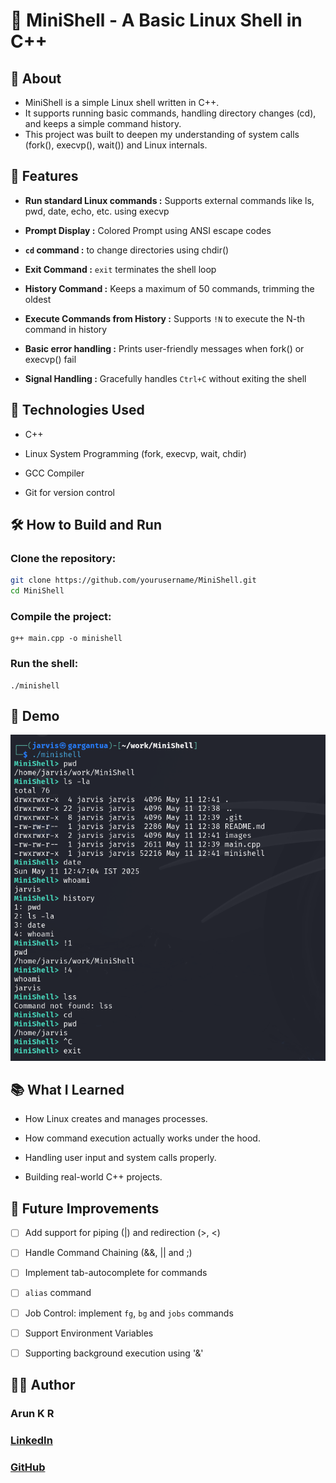 # 🐚 MiniShell - A Basic Linux Shell in C++

## 📜 About
- MiniShell is a simple Linux shell written in C++.
- It supports running basic commands, handling directory changes (cd), and keeps a simple command history.
- This project was built to deepen my understanding of system calls (fork(), execvp(), wait()) and Linux internals.

## 🚀 Features
- **Run standard Linux commands :** Supports external commands like ls, pwd, date, echo, etc. using execvp

- **Prompt Display :** Colored Prompt using ANSI escape codes

- **`cd` command :**  to change directories using chdir()

- **Exit Command :** `exit` terminates the shell loop

- **History Command :** Keeps a maximum of 50 commands, trimming the oldest

- **Execute Commands from History :** Supports `!N` to execute the N-th command in history

- **Basic error handling :** Prints user-friendly messages when fork() or execvp() fail
  
- **Signal Handling :** Gracefully handles `Ctrl+C` without exiting the shell

## 🔧 Technologies Used
- C++

- Linux System Programming (fork, execvp, wait, chdir)

- GCC Compiler

- Git for version control

## 🛠️ How to Build and Run
### Clone the repository:
```bash
git clone https://github.com/yourusername/MiniShell.git
cd MiniShell
```

### Compile the project:
```
g++ main.cpp -o minishell
```

### Run the shell:
```
./minishell
```
## 📸 Demo
![Minishell written in C++!](images/Demo.png)
## 📚 What I Learned
- How Linux creates and manages processes.

- How command execution actually works under the hood.

- Handling user input and system calls properly.

- Building real-world C++ projects.

## 🤔 Future Improvements
- [ ] Add support for piping (|) and redirection (>, <)

- [ ] Handle Command Chaining (&&, || and ;)

- [ ] Implement tab-autocomplete for commands

- [ ] `alias` command
      
- [ ] Job Control: implement `fg`, `bg` and `jobs` commands
      
- [ ] Support Environment Variables

- [ ] Supporting background execution using '&'

## 🧑‍💻 Author
### Arun K R
### [LinkedIn](https://www.linkedin.com/in/arun-k-r-3706a525b/)
### [GitHub](https://github.com/qwerty-arun)
